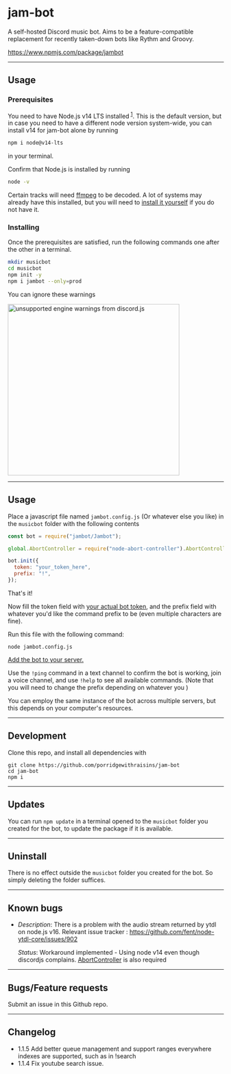 # jam-bot

A self-hosted Discord music bot. Aims to be a feature-compatible replacement for
recently taken-down bots like Rythm and Groovy.

https://www.npmjs.com/package/jambot

---

## Usage

### Prerequisites

You need to have Node.js v14 LTS installed<sup> [1](#known-bugs)</sup>. This is
the default version, but in case you need to have a different node version
system-wide, you can install v14 for jam-bot alone by running

```bash
npm i node@v14-lts
```

in your terminal.

Confirm that Node.js is installed by running

```bash
node -v
```

Certain tracks will need [ffmpeg](https://www.ffmpeg.org/) to be decoded. A lot
of systems may already have this installed, but you will need to
[install it yourself](https://ffmpeg.org/download.html) if you do not have it.

### Installing

Once the prerequisites are satisfied, run the following commands one after the
other in a terminal.

```bash
mkdir musicbot
cd musicbot
npm init -y
npm i jambot --only=prod
```

You can ignore these warnings

<img src="https://i.imgur.com/hHwdTHn.png" width=400 alt="unsupported engine warnings from discord.js">

---

## Usage

Place a javascript file named `jambot.config.js` (Or whatever else you like) in
the `musicbot` folder with the following contents

```js
const bot = require("jambot/Jambot");

global.AbortController = require("node-abort-controller").AbortController;

bot.init({
  token: "your_token_here",
  prefix: "!",
});
```

That's it!

Now fill the token field with [your actual bot token](docs/TOKEN.md), and the
prefix field with whatever you'd like the command prefix to be (even multiple
characters are fine).

Run this file with the following command:

```
node jambot.config.js
```

[Add the bot to your server.](docs/ADDING.md)

Use the `!ping` command in a text channel to confirm the bot is working, join a
voice channel, and use `!help` to see all available commands. (Note that you
will need to change the prefix depending on whatever you )

You can employ the same instance of the bot across multiple servers, but this
depends on your computer's resources.

---

## Development

Clone this repo, and install all dependencies with

```
git clone https://github.com/porridgewithraisins/jam-bot
cd jam-bot
npm i
```

---

## Updates

You can run `npm update` in a terminal opened to the `musicbot` folder you
created for the bot, to update the package if it is available.

---

## Uninstall

There is no effect outside the `musicbot` folder you created for the bot. So
simply deleting the folder suffices.

---

## Known bugs

- _Description_: There is a problem with the audio stream returned by ytdl on
  node.js v16. Relevant issue tracker :
  https://github.com/fent/node-ytdl-core/issues/902

  _Status_: Workaround implemented - Using node v14 even though discordjs
  complains. [AbortController](https://www.npmjs.com/package/node-abort-controller) is also required

---

## Bugs/Feature requests

Submit an issue in this Github repo.

---

## Changelog

- 1.1.5 Add better queue management and support ranges everywhere indexes are
  supported, such as in !search
- 1.1.4 Fix youtube search issue.